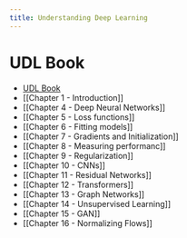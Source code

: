 ```yaml
---
title: Understanding Deep Learning
---
```

# UDL Book
- [UDL Book](https://udlbook.github.io/udlbook/)
- [[Chapter 1 - Introduction]]
- [[Chapter 4 - Deep Neural Networks]]
- [[Chapter 5 - Loss functions]]
- [[Chapter 6 - Fitting models]]
- [[Chapter 7 - Gradients and Initialization]]
- [[Chapter 8 - Measuring performanc]]
- [[Chapter 9 - Regularization]]
- [[Chapter 10 - CNNs]]
- [[Chapter 11 - Residual Networks]]
- [[Chapter 12 - Transformers]]
- [[Chapter 13 - Graph Networks]]
- [[Chapter 14 - Unsupervised Learning]]
- [[Chapter 15 - GAN]]
- [[Chapter 16 - Normalizing Flows]]